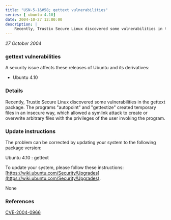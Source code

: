 ```yaml
---
title: "USN-5-1&#58; gettext vulnerabilities"
series: [ ubuntu-4.10]
date: 2004-10-27 12:00:00
description: |
    Recently, Trustix Secure Linux discovered some vulnerabilities in the gettext package. The programs &quot;autopoint&quot; and &quot;gettextize&quot; created temporary files in an insecure way, which allowed a symlink attack to create or overwrite arbitrary files with the privileges of the user invoking the program.
--- 
```

 
 

*27 October 2004*

### gettext vulnerabilities

A security issue affects these releases of Ubuntu and its derivatives:

* Ubuntu 4.10

### Details

Recently, Trustix Secure Linux discovered some vulnerabilities in the gettext package. The programs &quot;autopoint&quot; and &quot;gettextize&quot; created temporary files in an insecure way, which allowed a symlink attack to create or overwrite arbitrary files with the privileges of the user invoking the program.

### Update instructions

The problem can be corrected by updating your system to the following package version:

Ubuntu 4.10
 : gettext 

To update your system, please follow these instructions: [https://wiki.ubuntu.com/Security/Upgrades](https://wiki.ubuntu.com/Security/Upgrades).

None

### References

 
 [CVE-2004-0966](http://people.ubuntu.com/~ubuntu-security/cve/CVE-2004-0966)
 

